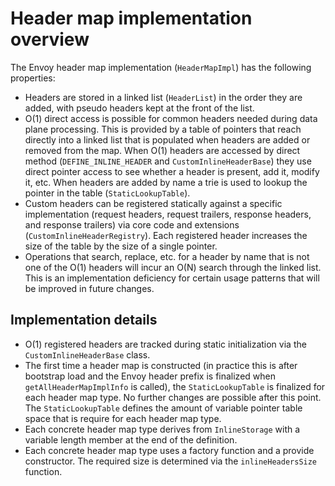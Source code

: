 # Header map implementation overview

The Envoy header map implementation (`HeaderMapImpl`) has the following properties:
* Headers are stored in a linked list (`HeaderList`) in the order they are added, with pseudo
  headers kept at the front of the list.
* O(1) direct access is possible for common headers needed during data plane processing. This is
  provided by a table of pointers that reach directly into a linked list that is populated when
  headers are added or removed from the map. When O(1) headers are accessed by direct method
  (`DEFINE_INLINE_HEADER` and `CustomInlineHeaderBase`) they use direct pointer access to see
  whether a header is present, add it, modify it, etc. When headers are added by name a trie is used to lookup the pointer in the table (`StaticLookupTable`).
* Custom headers can be registered statically against a specific implementation (request headers,
  request trailers, response headers, and response trailers) via core code and extensions
  (`CustomInlineHeaderRegistry`). Each registered header increases the size of the table by the size of a single pointer.
* Operations that search, replace, etc. for a header by name that is not one of the O(1) headers
  will incur an O(N) search through the linked list. This is an implementation deficiency for
  certain usage patterns that will be improved in future changes.

## Implementation details

* O(1) registered headers are tracked during static initialization via the `CustomInlineHeaderBase`
  class.
* The first time a header map is constructed (in practice this is after bootstrap load and the
  Envoy header prefix is finalized when `getAllHeaderMapImplInfo` is called), the
  `StaticLookupTable` is finalized for each header map type. No further changes are possible after
  this point. The `StaticLookupTable` defines the amount of variable pointer table space that is
  require for each header map type.
* Each concrete header map type derives from `InlineStorage` with a variable length member at the
  end of the definition.
* Each concrete header map type uses a factory function and a provide constructor. The required
  size is determined via the `inlineHeadersSize` function.
